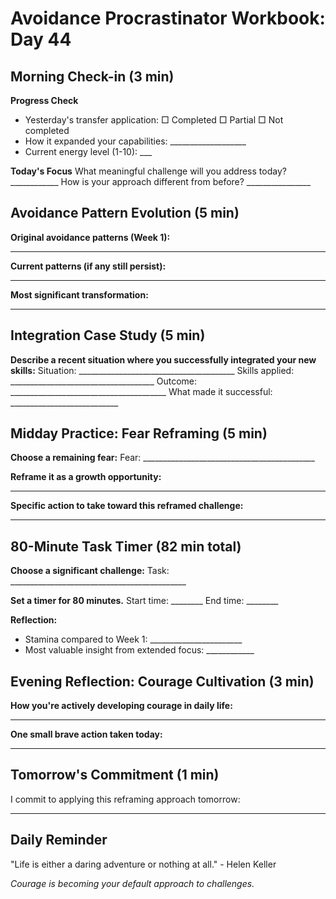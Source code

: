 # Avoidance Procrastinator Workbook: Day 44

## Morning Check-in (3 min)

**Progress Check**
- Yesterday's transfer application: □ Completed □ Partial □ Not completed
- How it expanded your capabilities: ___________________
- Current energy level (1-10): ___

**Today's Focus**
What meaningful challenge will you address today? ____________
How is your approach different from before? ________________

## Avoidance Pattern Evolution (5 min)

**Original avoidance patterns (Week 1):**
________________________________________________

**Current patterns (if any still persist):**
________________________________________________

**Most significant transformation:**
________________________________________________

## Integration Case Study (5 min)

**Describe a recent situation where you successfully integrated your new skills:**
Situation: _______________________________________
Skills applied: ____________________________________
Outcome: _______________________________________
What made it successful: ___________________________

## Midday Practice: Fear Reframing (5 min)

**Choose a remaining fear:**
Fear: ___________________________________________

**Reframe it as a growth opportunity:**
________________________________________________

**Specific action to take toward this reframed challenge:**
________________________________________________

## 80-Minute Task Timer (82 min total)

**Choose a significant challenge:**
Task: ____________________________________________

**Set a timer for 80 minutes.**
Start time: ________ End time: ________

**Reflection:**
- Stamina compared to Week 1: _______________________
- Most valuable insight from extended focus: ____________

## Evening Reflection: Courage Cultivation (3 min)

**How you're actively developing courage in daily life:**
________________________________________________

**One small brave action taken today:**
________________________________________________

## Tomorrow's Commitment (1 min)

I commit to applying this reframing approach tomorrow:
________________________________________________

## Daily Reminder

"Life is either a daring adventure or nothing at all." - Helen Keller

*Courage is becoming your default approach to challenges.*